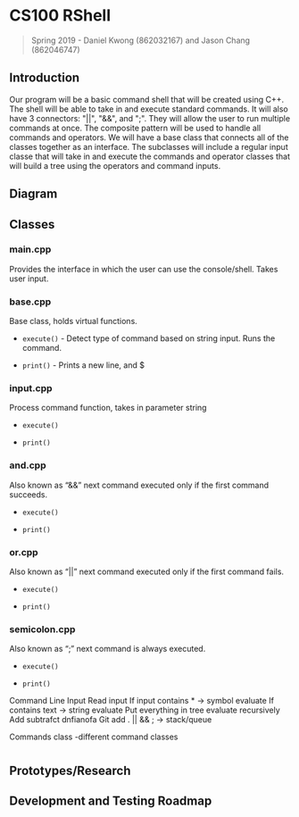 # CS100 RShell
> Spring 2019 - Daniel Kwong (862032167) and Jason Chang (862046747)

## Introduction
Our program will be a basic command shell that will be created using C++. The shell will be able to take in and execute standard commands. It will also have 3 connectors: "||", "&&", and ";". They will allow the user to run multiple commands at once. The composite pattern will be used to handle all commands and operators. We will have a base class that connects all of the classes together as an interface. The subclasses will include a regular input classe that will take in and execute the commands and operator classes that will build a tree using the operators and command inputs.

## Diagram

## Classes

### main.cpp
Provides the interface in which the user can use the console/shell. Takes user input.

### base.cpp
Base class, holds virtual functions.

* `execute()` - Detect type of command based on string input. Runs the command.

* `print()` - Prints a new line, and $

### input.cpp
Process command function, takes in parameter string

* `execute()`

* `print()`

### and.cpp
Also known as “&&” next command executed only if the first command succeeds.

* `execute()`

* `print()`

### or.cpp
Also known as “||” next command executed only if the first command fails.

* `execute()`

* `print()`

### semicolon.cpp
Also known as “;” next command is always executed.

* `execute()`

* `print()`

Command Line
Input
Read input
If input contains * -> symbol evaluate
If contains text -> string evaluate
Put everything in tree evaluate recursively
Add subtrafct dnfianofa
Git add .
|| && ; -> stack/queue

Commands class
-different command classes



#


## Prototypes/Research

## Development and Testing Roadmap

